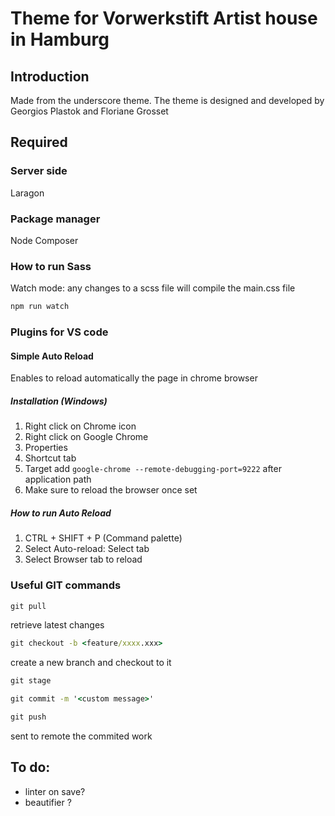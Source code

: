 # Theme for Vorwerkstift Artist house in Hamburg

## Introduction

Made from the underscore theme. The theme is designed and developed by Georgios Plastok and Floriane Grosset

## Required

### Server side

Laragon

### Package manager

Node
Composer

### How to run Sass

Watch mode: any changes to a scss file will compile the main.css file

```cmd
npm run watch
```

### Plugins for VS code

#### Simple Auto Reload

Enables to reload automatically the page in chrome browser

##### Installation (Windows)

1. Right click on Chrome icon
2. Right click on Google Chrome
3. Properties
4. Shortcut tab
5. Target add `google-chrome --remote-debugging-port=9222` after application path
6. Make sure to reload the browser once set

##### How to run Auto Reload

1. CTRL + SHIFT + P (Command palette)
2. Select Auto-reload: Select tab
3. Select Browser tab to reload

### Useful GIT commands

```cmd
git pull
```

retrieve latest changes

```cmd
git checkout -b <feature/xxxx.xxx>
```

create a new branch and checkout to it

```cmd
git stage
```

```cmd
git commit -m '<custom message>'
```

```cmd
git push
```

sent to remote the commited work

## To do:

- linter on save?
- beautifier ?
